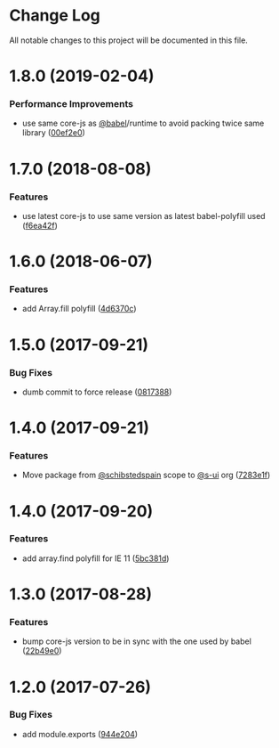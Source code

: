 # Change Log

All notable changes to this project will be documented in this file.

<a name="1.8.0"></a>
# 1.8.0 (2019-02-04)


### Performance Improvements

* use same core-js as [@babel](https://github.com/babel)/runtime to avoid packing twice same library ([00ef2e0](https://github.com/SUI-Components/sui/commit/00ef2e0))



<a name="1.7.0"></a>
# 1.7.0 (2018-08-08)


### Features

* use latest core-js to use same version as latest babel-polyfill used ([f6ea42f](https://github.com/SUI-Components/sui/commit/f6ea42f))



<a name="1.6.0"></a>
# 1.6.0 (2018-06-07)


### Features

* add Array.fill polyfill ([4d6370c](https://github.com/SUI-Components/sui/commit/4d6370c))



<a name="1.5.0"></a>
# 1.5.0 (2017-09-21)


### Bug Fixes

* dumb commit to force release ([0817388](https://github.com/SUI-Components/sui/commit/0817388))



<a name="1.4.0"></a>
# 1.4.0 (2017-09-21)


### Features

* Move package from [@schibstedspain](https://github.com/schibstedspain) scope to [@s-ui](https://github.com/s-ui) org ([7283e1f](https://github.com/SUI-Components/sui/commit/7283e1f))



<a name="1.4.0"></a>
# 1.4.0 (2017-09-20)


### Features

* add array.find polyfill for IE 11 ([5bc381d](https://github.com/SUI-Components/sui/commit/5bc381d))



<a name="1.3.0"></a>
# 1.3.0 (2017-08-28)


### Features

* bump core-js version to be in sync with the one used by babel ([22b49e0](https://github.com/SUI-Components/sui/commit/22b49e0))



<a name="1.2.0"></a>
# 1.2.0 (2017-07-26)


### Bug Fixes

* add module.exports ([944e204](https://github.com/SUI-Components/sui/commit/944e204))



